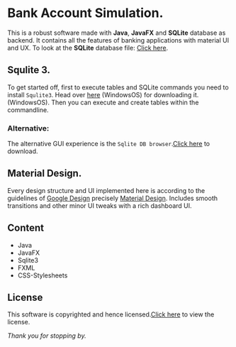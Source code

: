# Bank Account Simulation.
This is a robust software made with **Java**, **JavaFX** and **SQLite** database as backend. It contains all the features of banking applications with 
material UI and UX. To look at the **SQLite** database file: [Click here](src/main/resources/db).

## Squlite 3.
To get started off, first to execute tables and SQLite commands you need to install `Squlite3`. Head over [here](https://www.sqlite.org/2018/sqlite-tools-win32-x86-3220000.zip) (WindowsOS) for downloading it. (WindowsOS).
Then you can execute and create tables within the commandline.
### Alternative:
The alternative GUI experience is the `Sqlite DB browser`.[Click here](http://sqlitebrowser.org/) to download. 

## Material Design.
Every design structure and UI implemented here is according to the guidelines of [Google Design](https://design.google/) precisely [Material Design](https://material.io/).
Includes smooth transitions and other minor UI tweaks with a rich dashboard UI. 

## Content
- Java
- JavaFX
- Sqlite3
- FXML
- CSS-Stylesheets

## License
This software is copyrighted and hence licensed.[Click here](LICENSE) to view the license. 

_Thank you for stopping by._

